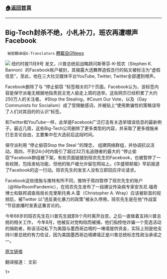 ###  [:house:返回首頁](https://github.com/ourhimalayas/txt)
---

## Big-Tech封杀不绝，小札补刀，班农再遭噤声Facebook
` 秘密翻译组G-Translators` [轉載自GNews](https://gnews.org/zh-hans/543721/)

![]()![](https://gnews-media-offload.s3.amazonaws.com/wp-content/uploads/2020/11/10053038/2-53.png)
纽约时报11月9号 发文，川普总统前战略顾问斯蒂芬-K-班农（Stephen K. Bannon）的Facebook账户被封，其揭露大选舞弊造假丑行的贴文被标注为“虚假信息”，至此，他在三大社交媒体平台YouTube, Twitter, Twitter全部遭到噤声。

Facebook删除了与 “停止偷窃 “标签相关的7个页面。Facebook认为，该标签内容是保守派毫无根据地指责民主党人偷走上周的选举。这些网页已经积累了大约250万人的关注者。 #Stop the Stealing，#Count Our Vote，以及（Gay Communists for Socialism）成了受限敏感词，并被贴上“使用欺骗性的策略误导了人们对其目的的认识”标签。

和Twitter和YouTube一样，此举是Facebook广泛打击有关选举错误信息的最新例子。最近几周，这些Big-Tech公司删除了更多类型的内容，并采取了更多措施来打击言论自由，主要集中在大选前后这段时间。

保守派利用 “停止偷窃Stop the Steal “的理念， 组建网络群组，并协调抗议活动。周四，不到24小时内吸引了超过32万名追随者的最大的 “停止偷窃”Facebook群组被下架。有些页面链接到班农先生的Facebook，也被暂停了一些权限，包括发帖功能，但他的账户被允许留在网站上。《华盛顿邮报》早前报道了Facebook的这一行动。班农先生的发言人没有立即回应评论请求。

Facebook这些措施与推特有所不同，推特于周四暂停了班农先生的账户（@WarRoomPandemic），在班农先生发布了一段建议传染病专家安东尼.福奇博士和联邦调查局局长克里斯托弗.A.雷（Christopher A. Wray）应该被斩首的视频后，被Twitter 以“违反美化暴力的政策”被永久停用，班农先生是在他”作战室 “节目直播时发表这番言论的。

今年66岁的班农先生在川普先生就职8个月时离开白宫，之后一直做着支持川普总统的相关工作， 今年8月，他被反对党构陷而被捕，他们指控他诈骗一个竞选活动的捐助者，称该活动私下为美国与墨西哥边境的一堵墙提供资金，实际上则是他支持川普总统的有力佐证，因为美国墨西哥边境建墙正是川普总统标志性政治承诺之一。

[原文链接](https://www.nytimes.com/2020/11/09/technology/facebook-removes-pages-linked-to-bannon-for-pushing-misinformation.html)

翻译报道： 文彩

1+
